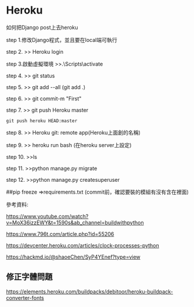 # Heroku


如何把Django post上去heroku

step 1.修改Django程式，並且要在local端可執行

step 2. >> Heroku login

step 3.啟動虛擬環境 >>.\Scripts\activate

step 4. >> git status

step 5. >> git add --all (git add .)

step 6. >> git commit-m  "First"

step 7. >> git push Heroku master
```
git push heroku HEAD:master
```

step 8. >> Heroku git: remote app(Heroku上面創的名稱)

step 9. >> heroku run bash (在heroku server上設定)

step 10. >>ls 

step 11. >>python manage.py migrate

step 12. >>python manage.py createsuperuser

##pip freeze =>requirements.txt (commit前，確認要裝的模組有沒有含在裡面)

參考資料:


https://www.youtube.com/watch?v=MoX36izzEWY&t=1590s&ab_channel=buildwithpython


https://www.796t.com/article.php?id=55206


https://devcenter.heroku.com/articles/clock-processes-python


https://hackmd.io/@shaoeChen/SyP4YEnef?type=view


## 修正字體問題
https://elements.heroku.com/buildpacks/debitoor/heroku-buildpack-converter-fonts
